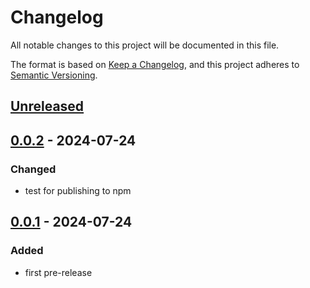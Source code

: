 # Changelog

All notable changes to this project will be documented in this file.

The format is based on [Keep a Changelog](https://keepachangelog.com/en/1.1.0/),
and this project adheres to [Semantic Versioning](https://semver.org/spec/v2.0.0.html).

## [Unreleased]

## [0.0.2] - 2024-07-24

### Changed

- test for publishing to npm

## [0.0.1] - 2024-07-24

### Added

- first pre-release

[unreleased]: https://github.com/locr-company/Leaflet.GridLayer.VMS2/compare/v0.0.2...HEAD
[0.0.2]: https://github.com/locr-company/Leaflet.GridLayer.VMS2/compare/v0.0.1...v0.0.2
[0.0.1]: https://github.com/locr-company/Leaflet.GridLayer.VMS2/releases/tag/v0.0.1